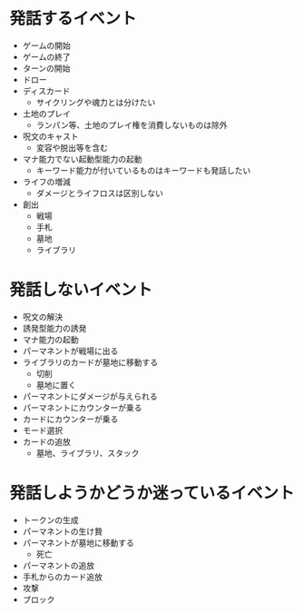 # 発話するイベント

* ゲームの開始
* ゲームの終了
* ターンの開始
* ドロー
* ディスカード
  * サイクリングや魂力とは分けたい
* 土地のプレイ
  * ランパン等、土地のプレイ権を消費しないものは除外
* 呪文のキャスト
  * 変容や脱出等を含む
* マナ能力でない起動型能力の起動
  * キーワード能力が付いているものはキーワードも発話したい
* ライフの増減
  * ダメージとライフロスは区別しない
* 創出
  * 戦場
  * 手札
  * 墓地
  * ライブラリ

# 発話しないイベント

* 呪文の解決
* 誘発型能力の誘発
* マナ能力の起動
* パーマネントが戦場に出る
* ライブラリのカードが墓地に移動する
  * 切削
  * 墓地に置く
* パーマネントにダメージが与えられる
* パーマネントにカウンターが乗る
* カードにカウンターが乗る
* モード選択
* カードの追放
  * 墓地、ライブラリ、スタック

# 発話しようかどうか迷っているイベント

* トークンの生成
* パーマネントの生け贄
* パーマネントが墓地に移動する
  * 死亡
* パーマネントの追放
* 手札からのカード追放
* 攻撃
* ブロック
